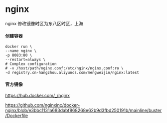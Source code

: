 # nginx
nginx 修改镜像时区为东八区时区，上海

#### 创建容器
```
docker run \
--name nginx \
-p 8083:80 \
--restart=always \
# Complex configuration
# -v /host/path/nginx.conf:/etc/nginx/nginx.conf:ro \
-d registry.cn-hangzhou.aliyuncs.com/mengweijin/nginx:latest
```

#### 官方镜像
https://hub.docker.com/_/nginx

https://github.com/nginxinc/docker-nginx/blob/e3bbc1131a683dabf868268e62b9d3fbd250191b/mainline/buster/Dockerfile